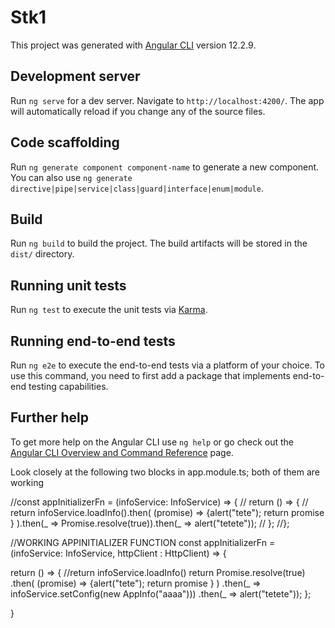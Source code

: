 # Stk1

This project was generated with [Angular CLI](https://github.com/angular/angular-cli) version 12.2.9.

## Development server

Run `ng serve` for a dev server. Navigate to `http://localhost:4200/`. The app will automatically reload if you change any of the source files.

## Code scaffolding

Run `ng generate component component-name` to generate a new component. You can also use `ng generate directive|pipe|service|class|guard|interface|enum|module`.

## Build

Run `ng build` to build the project. The build artifacts will be stored in the `dist/` directory.

## Running unit tests

Run `ng test` to execute the unit tests via [Karma](https://karma-runner.github.io).

## Running end-to-end tests

Run `ng e2e` to execute the end-to-end tests via a platform of your choice. To use this command, you need to first add a package that implements end-to-end testing capabilities.

## Further help

To get more help on the Angular CLI use `ng help` or go check out the [Angular CLI Overview and Command Reference](https://angular.io/cli) page.


Look closely at the following two blocks in app.module.ts; both of them are working

//const appInitializerFn = (infoService: InfoService) => {
//  return () => {
//    return infoService.loadInfo().then( (promise) => {alert("tete"); return promise } ).then(_ => Promise.resolve(true)).then(_ => alert("tetete"));
//  };
//};



//WORKING APPINITIALIZER FUNCTION
const appInitializerFn = (infoService: InfoService,  httpClient : HttpClient) => { 

return () => {
    //return infoService.loadInfo()
	return Promise.resolve(true)
	.then( (promise) => {alert("tete"); return promise } )
	.then(_ => infoService.setConfig(new AppInfo("aaaa")))
	.then(_ => alert("tetete"));
  };

}
